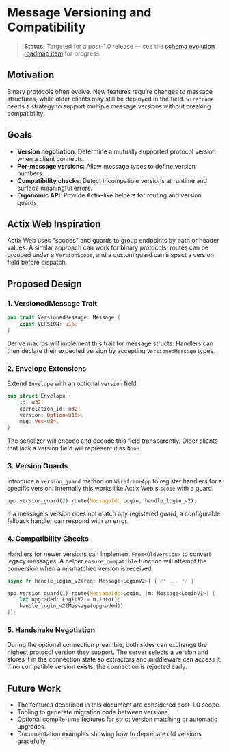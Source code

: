 # Message Versioning and Compatibility

> **Status:** Targeted for a post-1.0 release — see the
> [schema evolution roadmap item](roadmap.md#4-extended-features) for progress.

## Motivation

Binary protocols often evolve. New features require changes to message
structures, while older clients may still be deployed in the field. `wireframe`
needs a strategy to support multiple message versions without breaking
compatibility.

## Goals

- **Version negotiation**: Determine a mutually supported protocol version when
  a client connects.
- **Per-message versions**: Allow message types to define version numbers.
- **Compatibility checks**: Detect incompatible versions at runtime and surface
  meaningful errors.
- **Ergonomic API**: Provide Actix-like helpers for routing and version guards.

## Actix Web Inspiration

Actix Web uses "scopes" and guards to group endpoints by path or header values.
A similar approach can work for binary protocols: routes can be grouped under a
`VersionScope`, and a custom guard can inspect a version field before dispatch.

## Proposed Design

### 1. VersionedMessage Trait

```rust
pub trait VersionedMessage: Message {
    const VERSION: u16;
}
```

Derive macros will implement this trait for message structs. Handlers can then
declare their expected version by accepting `VersionedMessage` types.

### 2. Envelope Extensions

Extend `Envelope` with an optional `version` field:

```rust
pub struct Envelope {
    id: u32,
    correlation_id: u32,
    version: Option<u16>,
    msg: Vec<u8>,
}
```

The serializer will encode and decode this field transparently. Older clients
that lack a version field will represent it as `None`.

### 3. Version Guards

Introduce a `version_guard` method on `WireframeApp` to register handlers for a
specific version. Internally this works like Actix Web's `scope` with a guard:

```rust
app.version_guard(2).route(MessageId::Login, handle_login_v2);
```

If a message's version does not match any registered guard, a configurable
fallback handler can respond with an error.

### 4. Compatibility Checks

Handlers for newer versions can implement `From<OldVersion>` to convert legacy
messages. A helper `ensure_compatible` function will attempt the conversion
when a mismatched version is received.

```rust
async fn handle_login_v2(req: Message<LoginV2>) { /* ... */ }

app.version_guard(1).route(MessageId::Login, |m: Message<LoginV1>| {
    let upgraded: LoginV2 = m.into();
    handle_login_v2(Message(upgraded))
});
```

### 5. Handshake Negotiation

During the optional connection preamble, both sides can exchange the highest
protocol version they support. The server selects a version and stores it in
the connection state so extractors and middleware can access it. If no
compatible version exists, the connection is rejected early.

## Future Work

- The features described in this document are considered post-1.0 scope.
- Tooling to generate migration code between versions.
- Optional compile-time features for strict version matching or automatic
  upgrades.
- Documentation examples showing how to deprecate old versions gracefully.
